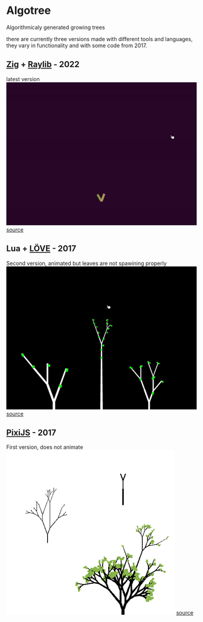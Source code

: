 # Algotree

Algorithmicaly generated growing trees

there are currently three versions made with different tools and languages, they vary in functionality and with some code from 2017.

## [Zig](https://ziglang.org/) + [Raylib](https://www.raylib.com/) - 2022
latest version
![](zig.gif)
[source](https://git.sr.ht/~wolfi/algotree-zig)

## Lua + [LÖVE](https://love2d.org/) - 2017
Second version, animated but leaves are not spawining properly
![](love2d.gif)
[source](https://git.sr.ht/~wolfi/algotree-love2d)

## [PixiJS](https://pixijs.com/) - 2017
First version, does not animate
![](pixijs.png)
[source](https://git.sr.ht/~wolfi/algotree-pixijs)

